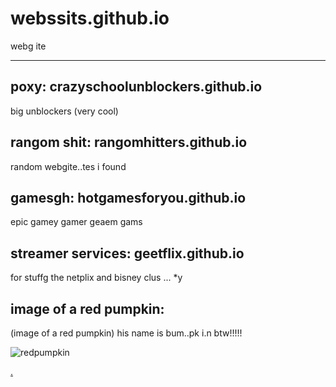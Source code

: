 # webssits.github.io
webg ite

------

poxy: crazyschoolunblockers.github.io
-
big unblockers (very cool)
 
rangom shit: rangomhitters.github.io
-

random webgite..tes  i found
 
gamesgh:  hotgamesforyou.github.io
-
epic gamey gamer geaem gams
   
streamer services:   geetflix.github.io
- 
for stuffg the netplix and bisney clus ...  *y
  
image of a red pumpkin: 
-

(image of a red pumpkin) his name is bum..pk i.n btw!!!!!
   
![redpumpkin](https://user-images.githubusercontent.com/114097501/192311475-55f587cd-5ab9-493f-b5a9-c15608533cd5.jpg)






















































































































































    

   





   

    




 



      


    


   

[.](redpumpkinpox.github.io)




